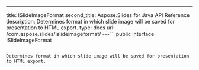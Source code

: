 ---
title: ISlideImageFormat
second_title: Aspose.Slides for Java API Reference
description: Determines format in which slide image will be saved for presentation to HTML export.
type: docs
url: /com.aspose.slides/islideimageformat/
---```
public interface ISlideImageFormat
```

Determines format in which slide image will be saved for presentation to HTML export.
